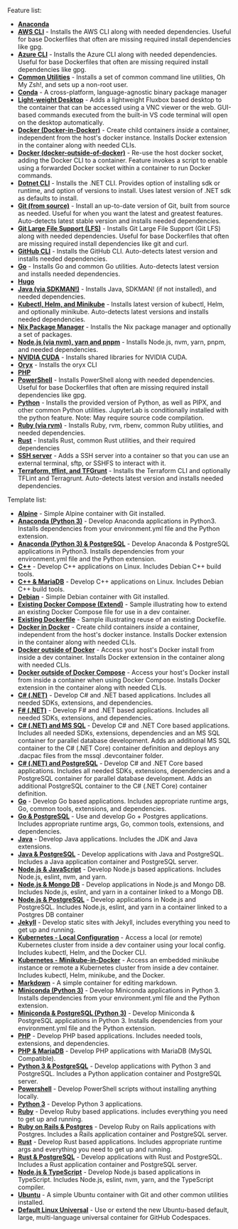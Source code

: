 Feature list:

<!-- prettier-ignore-start -->
<!-- START_FEATURE_LIST -->

- **[Anaconda](https://github.com/devcontainers/features/tree/main/src/anaconda)**
- **[AWS CLI](https://github.com/devcontainers/features/tree/main/src/aws-cli)** - Installs the AWS CLI along with needed dependencies. Useful for base Dockerfiles that often are missing required install dependencies like gpg.
- **[Azure CLI](https://github.com/devcontainers/features/tree/main/src/azure-cli)** - Installs the Azure CLI along with needed dependencies. Useful for base Dockerfiles that often are missing required install dependencies like gpg.
- **[Common Utilities](https://github.com/devcontainers/features/tree/main/src/common-utils)** - Installs a set of common command line utilities, Oh My Zsh!, and sets up a non-root user.
- **[Conda](https://github.com/devcontainers/features/tree/main/src/conda)** - A cross-platform, language-agnostic binary package manager
- **[Light-weight Desktop](https://github.com/devcontainers/features/tree/main/src/desktop-lite)** - Adds a lightweight Fluxbox based desktop to the container that can be accessed using a VNC viewer or the web. GUI-based commands executed from the built-in VS code terminal will open on the desktop automatically.
- **[Docker (Docker-in-Docker)](https://github.com/devcontainers/features/tree/main/src/docker-in-docker)** - Create child containers *inside* a container, independent from the host's docker instance. Installs Docker extension in the container along with needed CLIs.
- **[Docker (docker-outside-of-docker)](https://github.com/devcontainers/features/tree/main/src/docker-outside-of-docker)** - Re-use the host docker socket, adding the Docker CLI to a container. Feature invokes a script to enable using a forwarded Docker socket within a container to run Docker commands.
- **[Dotnet CLI](https://github.com/devcontainers/features/tree/main/src/dotnet)** - Installs the .NET CLI. Provides option of installing sdk or runtime, and option of versions to install. Uses latest version of .NET sdk as defaults to install.
- **[Git (from source)](https://github.com/devcontainers/features/tree/main/src/git)** - Install an up-to-date version of Git, built from source as needed. Useful for when you want the latest and greatest features. Auto-detects latest stable version and installs needed dependencies.
- **[Git Large File Support (LFS)](https://github.com/devcontainers/features/tree/main/src/git-lfs)** - Installs Git Large File Support (Git LFS) along with needed dependencies. Useful for base Dockerfiles that often are missing required install dependencies like git and curl.
- **[GitHub CLI](https://github.com/devcontainers/features/tree/main/src/github-cli)** - Installs the GitHub CLI. Auto-detects latest version and installs needed dependencies.
- **[Go](https://github.com/devcontainers/features/tree/main/src/go)** - Installs Go and common Go utilities. Auto-detects latest version and installs needed dependencies.
- **[Hugo](https://github.com/devcontainers/features/tree/main/src/hugo)**
- **[Java (via SDKMAN!)](https://github.com/devcontainers/features/tree/main/src/java)** - Installs Java, SDKMAN! (if not installed), and needed dependencies.
- **[Kubectl, Helm, and Minikube](https://github.com/devcontainers/features/tree/main/src/kubectl-helm-minikube)** - Installs latest version of kubectl, Helm, and optionally minikube. Auto-detects latest versions and installs needed dependencies.
- **[Nix Package Manager](https://github.com/devcontainers/features/tree/main/src/nix)** - Installs the Nix package manager and optionally a set of packages.
- **[Node.js (via nvm), yarn and pnpm](https://github.com/devcontainers/features/tree/main/src/node)** - Installs Node.js, nvm, yarn, pnpm, and needed dependencies.
- **[NVIDIA CUDA](https://github.com/devcontainers/features/tree/main/src/nvidia-cuda)** - Installs shared libraries for NVIDIA CUDA.
- **[Oryx](https://github.com/devcontainers/features/tree/main/src/oryx)** - Installs the oryx CLI
- **[PHP](https://github.com/devcontainers/features/tree/main/src/php)**
- **[PowerShell](https://github.com/devcontainers/features/tree/main/src/powershell)** - Installs PowerShell along with needed dependencies. Useful for base Dockerfiles that often are missing required install dependencies like gpg.
- **[Python](https://github.com/devcontainers/features/tree/main/src/python)** - Installs the provided version of Python, as well as PIPX, and other common Python utilities.  JupyterLab is conditionally installed with the python feature. Note: May require source code compilation.
- **[Ruby (via rvm)](https://github.com/devcontainers/features/tree/main/src/ruby)** - Installs Ruby, rvm, rbenv, common Ruby utilities, and needed dependencies.
- **[Rust](https://github.com/devcontainers/features/tree/main/src/rust)** - Installs Rust, common Rust utilities, and their required dependencies
- **[SSH server](https://github.com/devcontainers/features/tree/main/src/sshd)** - Adds a SSH server into a container so that you can use an external terminal, sftp, or SSHFS to interact with it.
- **[Terraform, tflint, and TFGrunt](https://github.com/devcontainers/features/tree/main/src/terraform)** - Installs the Terraform CLI and optionally TFLint and Terragrunt. Auto-detects latest version and installs needed dependencies.

<!-- END_FEATURE_LIST -->
<!-- prettier-ignore-end -->

Template list:

<!-- prettier-ignore-start -->
<!-- START_TEMPLATE_LIST -->

- **[Alpine](https://github.com/devcontainers/templates/tree/main/src/alpine)** - Simple Alpine container with Git installed.
- **[Anaconda (Python 3)](https://github.com/devcontainers/templates/tree/main/src/anaconda)** - Develop Anaconda applications in Python3. Installs dependencies from your environment.yml file and the Python extension.
- **[Anaconda (Python 3) & PostgreSQL](https://github.com/devcontainers/templates/tree/main/src/anaconda-postgres)** - Develop Anaconda & PostgreSQL applications in Python3. Installs dependencies from your environment.yml file and the Python extension.
- **[C++](https://github.com/devcontainers/templates/tree/main/src/cpp)** - Develop C++ applications on Linux. Includes Debian C++ build tools.
- **[C++ & MariaDB](https://github.com/devcontainers/templates/tree/main/src/cpp-mariadb)** - Develop C++ applications on Linux. Includes Debian C++ build tools.
- **[Debian](https://github.com/devcontainers/templates/tree/main/src/debian)** - Simple Debian container with Git installed.
- **[Existing Docker Compose (Extend)](https://github.com/devcontainers/templates/tree/main/src/docker-existing-docker-compose)** - Sample illustrating how to extend an existing Docker Compose file for use in a dev container.
- **[Existing Dockerfile](https://github.com/devcontainers/templates/tree/main/src/docker-existing-dockerfile)** - Sample illustrating reuse of an existing Dockefile.
- **[Docker in Docker](https://github.com/devcontainers/templates/tree/main/src/docker-in-docker)** - Create child containers _inside_ a container, independent from the host's docker instance. Installs Docker extension in the container along with needed CLIs.
- **[Docker outside of Docker](https://github.com/devcontainers/templates/tree/main/src/docker-outside-of-docker)** - Access your host's Docker install from inside a dev container. Installs Docker extension in the container along with needed CLIs.
- **[Docker outside of Docker Compose](https://github.com/devcontainers/templates/tree/main/src/docker-outside-of-docker-compose)** - Access your host's Docker install from inside a container when using Docker Compose. Installs Docker extension in the container along with needed CLIs.
- **[C# (.NET)](https://github.com/devcontainers/templates/tree/main/src/dotnet)** - Develop C# and .NET based applications. Includes all needed SDKs, extensions, and dependencies.
- **[F# (.NET)](https://github.com/devcontainers/templates/tree/main/src/dotnet-fsharp)** - Develop F# and .NET based applications. Includes all needed SDKs, extensions, and dependencies.
- **[C# (.NET) and MS SQL](https://github.com/devcontainers/templates/tree/main/src/dotnet-mssql)** - Develop C# and .NET Core based applications. Includes all needed SDKs, extensions, dependencies and an MS SQL container for parallel database development. Adds an additional MS SQL container to the C# (.NET Core) container definition and deploys any .dacpac files from the mssql .devcontainer folder.
- **[C# (.NET) and PostgreSQL](https://github.com/devcontainers/templates/tree/main/src/dotnet-postgres)** - Develop C# and .NET Core based applications. Includes all needed SDKs, extensions, dependencies and a PostgreSQL container for parallel database development. Adds an additional PostgreSQL container to the C# (.NET Core) container definition.
- **[Go](https://github.com/devcontainers/templates/tree/main/src/go)** - Develop Go based applications. Includes appropriate runtime args, Go, common tools, extensions, and dependencies.
- **[Go & PostgreSQL](https://github.com/devcontainers/templates/tree/main/src/go-postgres)** - Use and develop Go + Postgres applications. Includes appropriate runtime args, Go, common tools, extensions, and dependencies.
- **[Java](https://github.com/devcontainers/templates/tree/main/src/java)** - Develop Java applications. Includes the JDK and Java extensions.
- **[Java & PostgreSQL](https://github.com/devcontainers/templates/tree/main/src/java-postgres)** - Develop applications with Java and PostgreSQL. Includes a Java application container and PostgreSQL server.
- **[Node.js & JavaScript](https://github.com/devcontainers/templates/tree/main/src/javascript-node)** - Develop Node.js based applications. Includes Node.js, eslint, nvm, and yarn.
- **[Node.js & Mongo DB](https://github.com/devcontainers/templates/tree/main/src/javascript-node-mongo)** - Develop applications in Node.js and Mongo DB. Includes Node.js, eslint, and yarn in a container linked to a Mongo DB.
- **[Node.js & PostgreSQL](https://github.com/devcontainers/templates/tree/main/src/javascript-node-postgres)** - Develop applications in Node.js and PostgreSQL. Includes Node.js, eslint, and yarn in a container linked to a Postgres DB container
- **[Jekyll](https://github.com/devcontainers/templates/tree/main/src/jekyll)** - Develop static sites with Jekyll, includes everything you need to get up and running.
- **[Kubernetes - Local Configuration](https://github.com/devcontainers/templates/tree/main/src/kubernetes-helm)** - Access a local (or remote) Kubernetes cluster from inside a dev container using your local config. Includes kubectl, Helm, and the Docker CLI.
- **[Kubernetes - Minikube-in-Docker](https://github.com/devcontainers/templates/tree/main/src/kubernetes-helm-minikube)** - Access an embedded minikube instance or remote a Kubernetes cluster from inside a dev container. Includes kubectl, Helm, minikube, and the Docker.
- **[Markdown](https://github.com/devcontainers/templates/tree/main/src/markdown)** - A simple container for editing markdown.
- **[Miniconda (Python 3)](https://github.com/devcontainers/templates/tree/main/src/miniconda)** - Develop Miniconda applications in Python 3. Installs dependencies from your environment.yml file and the Python extension.
- **[Miniconda & PostgreSQL (Python 3)](https://github.com/devcontainers/templates/tree/main/src/miniconda-postgres)** - Develop Miniconda & PostgreSQL applications in Python 3. Installs dependencies from your environment.yml file and the Python extension.
- **[PHP](https://github.com/devcontainers/templates/tree/main/src/php)** - Develop PHP based applications. Includes needed tools, extensions, and dependencies.
- **[PHP & MariaDB](https://github.com/devcontainers/templates/tree/main/src/php-mariadb)** - Develop PHP applications with MariaDB (MySQL Compatible).
- **[Python 3 & PostgreSQL](https://github.com/devcontainers/templates/tree/main/src/postgres)** - Develop applications with Python 3 and PostgreSQL. Includes a Python application container and PostgreSQL server.
- **[Powershell](https://github.com/devcontainers/templates/tree/main/src/powershell)** - Develop PowerShell scripts without installing anything locally.
- **[Python 3](https://github.com/devcontainers/templates/tree/main/src/python)** - Develop Python 3 applications.
- **[Ruby](https://github.com/devcontainers/templates/tree/main/src/ruby)** - Develop Ruby based applications. includes everything you need to get up and running.
- **[Ruby on Rails & Postgres](https://github.com/devcontainers/templates/tree/main/src/ruby-rails-postgres)** - Develop Ruby on Rails applications with Postgres. Includes a Rails application container and PostgreSQL server.
- **[Rust](https://github.com/devcontainers/templates/tree/main/src/rust)** - Develop Rust based applications. Includes appropriate runtime args and everything you need to get up and running.
- **[Rust & PostgreSQL](https://github.com/devcontainers/templates/tree/main/src/rust-postgres)** - Develop applications with Rust and PostgreSQL. Includes a Rust application container and PostgreSQL server.
- **[Node.js & TypeScript](https://github.com/devcontainers/templates/tree/main/src/typescript-node)** - Develop Node.js based applications in TypeScript. Includes Node.js, eslint, nvm, yarn, and the TypeScript compiler.
- **[Ubuntu](https://github.com/devcontainers/templates/tree/main/src/ubuntu)** - A simple Ubuntu container with Git and other common utilities installed.
- **[Default Linux Universal](https://github.com/devcontainers/templates/tree/main/src/universal)** - Use or extend the new Ubuntu-based default, large, multi-language universal container for GitHub Codespaces.

<!-- END_TEMPLATE_LIST -->
<!-- prettier-ignore-end -->
